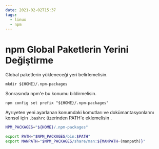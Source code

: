 ```yaml
---
date: 2021-02-02T15:37
tags:
  - linux
  - npm
---
```


# npm Global Paketlerin Yerini Değiştirme

Global paketlerin yükleneceği yeri belirlemelisin.

`mkdir ${HOME}/.npm-packages`

Sonrasında npm'e bu konumu bildirmelisin.

`npm config set prefix "${HOME}/.npm-packages"`

Ayrıyeten yeni ayarlanan konumdaki komutları ve dokümantasyonlarını konsol için `.bashrc` üzerinden PATH'e eklemelisin .

```bash
NPM_PACKAGES="${HOME}/.npm-packages"

export PATH="$NPM_PACKAGES/bin:$PATH"
export MANPATH="$NPM_PACKAGES/share/man:${MANPATH-(manpath)}"
```


